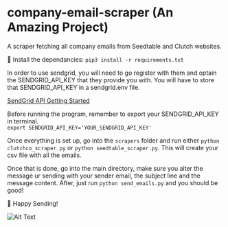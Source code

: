 # company-email-scraper (An Amazing Project)

A scraper fetching all company emails from Seedtable and Clutch websites.

🚀 Install the dependancies: `pip3 install -r requirements.txt`

In order to use sendgrid, you will need to go register with them and optain the SENDGRID_API_KEY that they provide you with.
You will have to store that SENDGRID_API_KEY in a sendgrid.env file.

[SendGrid API Getting Started](https://sendgrid.com/docs/for-developers/sending-email/api-getting-started/#prerequisites-for-sending-your-first-email-with-the-sendgrid-api)

Before running the program, remember to export your SENDGRID_API_KEY in terminal.\
`export SENDGRID_API_KEY='YOUR_SENDGRID_API_KEY'`

Once everything is set up, go into the `scrapers` folder and run either `python clutchco_scraper.py` or `python seedtable_scraper.py`. This will create your csv file with all the emails.

Once that is done, go into the main directory, make sure you alter the message ur sending with your sender email, the subject line and the message content. After, just run `python send_emails.py` and you should be good!

💛 Happy Sending!

![Alt Text](https://media.giphy.com/media/kDaE01OtFSyobqta2C/giphy.gif)
